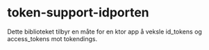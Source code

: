 # token-support-idporten

Dette biblioteket tilbyr en måte for en ktor app å veksle id_tokens og access_tokens mot tokendings.


